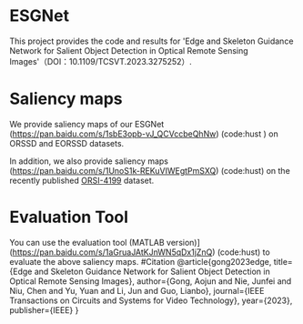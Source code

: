 # ESGNet
This project provides the code and results for 'Edge and Skeleton Guidance Network for Salient
Object Detection in Optical Remote Sensing Images'（DOI：10.1109/TCSVT.2023.3275252）.
# Saliency maps
   We provide saliency maps of our ESGNet (https://pan.baidu.com/s/1sbE3opb-vJ_QCVccbeQhNw) (code:hust ) on ORSSD and EORSSD datasets.
   
   In addition, we also provide saliency maps (https://pan.baidu.com/s/1UnoS1k-REKuVIWEgtPmSXQ) (code:hust) on the recently published [ORSI-4199](https://github.com/wchao1213/ORSI-SOD) dataset.
  
# Evaluation Tool
  You can use the evaluation tool (MATLAB version)](https://pan.baidu.com/s/1aGruaJAtKJnWN5qDx1jZnQ) (code:hust) to evaluate the above saliency maps.
#Citation
@article{gong2023edge,
  title={Edge and Skeleton Guidance Network for Salient Object Detection in Optical Remote Sensing Images},
  author={Gong, Aojun and Nie, Junfei and Niu, Chen and Yu, Yuan and Li, Jun and Guo, Lianbo},
  journal={IEEE Transactions on Circuits and Systems for Video Technology},
  year={2023},
  publisher={IEEE}
}
